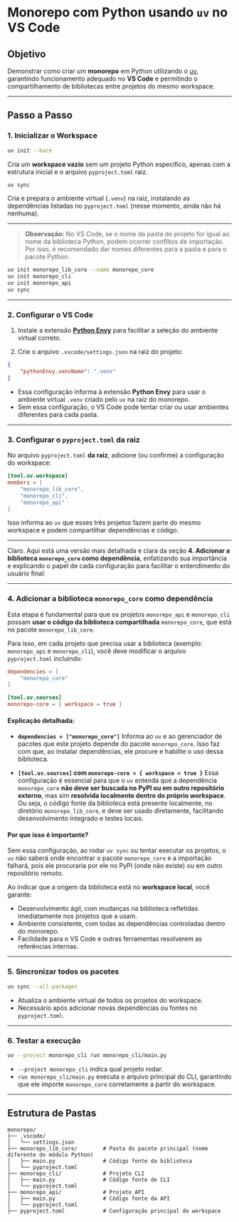# Monorepo com Python usando `uv` no VS Code

## Objetivo

Demonstrar como criar um **monorepo** em Python utilizando o [uv](https://github.com/astral-sh/uv), garantindo funcionamento adequado no **VS Code** e permitindo o compartilhamento de bibliotecas entre projetos do mesmo workspace.

---

## Passo a Passo

### 1. Inicializar o Workspace

```bash
uv init --bare
```

Cria um **workspace vazio** sem um projeto Python específico, apenas com a estrutura inicial e o arquivo `pyproject.toml` raiz.

```bash
uv sync
```

Cria e prepara o ambiente virtual (`.venv`) na raiz, instalando as dependências listadas no `pyproject.toml` (nesse momento, ainda não há nenhuma).

---

> **Observação:** No VS Code, se o nome da pasta do projeto for igual ao nome da biblioteca Python, podem ocorrer conflitos de importação.
> Por isso, é recomendado dar nomes diferentes para a pasta e para o pacote Python.

```bash
uv init monorepo_lib_core --name monorepo_core
uv init monorepo_cli
uv init monorepo_api
uv sync
```

---

### 2. Configurar o VS Code

1. Instale a extensão [**Python Envy**](https://marketplace.visualstudio.com/items?itemName=teticio.python-envy) para facilitar a seleção do ambiente virtual correto.

2. Crie o arquivo `.vscode/settings.json` na raiz do projeto:

```json
{
    "pythonEnvy.venvName": ".venv"
}
```

* Essa configuração informa à extensão **Python Envy** para usar o ambiente virtual `.venv` criado pelo `uv` na raiz do monorepo.
* Sem essa configuração, o VS Code pode tentar criar ou usar ambientes diferentes para cada pasta.

---

### 3. Configurar o `pyproject.toml` da raiz

No arquivo `pyproject.toml` **da raiz**, adicione (ou confirme) a configuração do workspace:

```toml
[tool.uv.workspace]
members = [
    "monorepo_lib_core",
    "monorepo_cli",
    "monorepo_api"
]
```

Isso informa ao `uv` que esses três projetos fazem parte do mesmo workspace e podem compartilhar dependências e código.

---

Claro. Aqui está uma versão mais detalhada e clara da seção **4. Adicionar a biblioteca `monorepo_core` como dependência**, enfatizando sua importância e explicando o papel de cada configuração para facilitar o entendimento do usuário final:

---

### 4. Adicionar a biblioteca `monorepo_core` como dependência

Esta etapa é fundamental para que os projetos `monorepo_api` e `monorepo_cli` possam **usar o código da biblioteca compartilhada** `monorepo_core`, que está no pacote `monorepo_lib_core`.

Para isso, em cada projeto que precisa usar a biblioteca (exemplo: `monorepo_api` e `monorepo_cli`), você deve modificar o arquivo `pyproject.toml` incluindo:

```toml
dependencies = [
    "monorepo_core"
]

[tool.uv.sources]
monorepo-core = { workspace = true }
```

#### Explicação detalhada:

* **`dependencies = ["monorepo_core"]`**
  Informa ao `uv` e ao gerenciador de pacotes que este projeto depende do pacote `monorepo_core`. Isso faz com que, ao instalar dependências, ele procure e habilite o uso dessa biblioteca.

* **`[tool.uv.sources]` com `monorepo-core = { workspace = true }`**
  Essa configuração é essencial para que o `uv` entenda que a dependência `monorepo_core` **não deve ser buscada no PyPI ou em outro repositório externo**, mas sim **resolvida localmente dentro do próprio workspace**.
  Ou seja, o código fonte da biblioteca está presente localmente, no diretório `monorepo_lib_core`, e deve ser usado diretamente, facilitando desenvolvimento integrado e testes locais.

#### Por que isso é importante?

Sem essa configuração, ao rodar `uv sync` ou tentar executar os projetos, o `uv` não saberá onde encontrar o pacote `monorepo_core` e a importação falhará, pois ele procuraria por ele no PyPI (onde não existe) ou em outro repositório remoto.

Ao indicar que a origem da biblioteca está no **workspace local**, você garante:

* Desenvolvimento ágil, com mudanças na biblioteca refletidas imediatamente nos projetos que a usam.
* Ambiente consistente, com todas as dependências controladas dentro do monorepo.
* Facilidade para o VS Code e outras ferramentas resolverem as referências internas.

---

### 5. Sincronizar todos os pacotes

```bash
uv sync --all-packages
```

* Atualiza o ambiente virtual de todos os projetos do workspace.
* Necessário após adicionar novas dependências ou fontes no `pyproject.toml`.

---

### 6. Testar a execução

```bash
uv --project monorepo_cli run monorepo_cli/main.py
```

* `--project monorepo_cli` indica qual projeto rodar.
* `run monorepo_cli/main.py` executa o arquivo principal do CLI, garantindo que ele importe `monorepo_core` corretamente a partir do workspace.

---

## Estrutura de Pastas

```plaintext
monorepo/
├── .vscode/
│   └── settings.json
├── monorepo_lib_core/        # Pasta do pacote principal (nome diferente do módulo Python)
│   ├── main.py               # Código fonte da biblioteca
│   └── pyproject.toml
├── monorepo_cli/             # Projeto CLI
│   ├── main.py               # Código fonte do CLI
│   └── pyproject.toml
├── monorepo_api/             # Projeto API
│   ├── main.py               # Código fonte da API
│   └── pyproject.toml
├── pyproject.toml            # Configuração principal do workspace
```